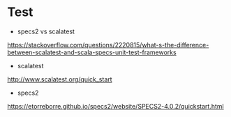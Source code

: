 # Test

- specs2 vs scalatest

https://stackoverflow.com/questions/2220815/what-s-the-difference-between-scalatest-and-scala-specs-unit-test-frameworks

- scalatest

http://www.scalatest.org/quick_start

- specs2

https://etorreborre.github.io/specs2/website/SPECS2-4.0.2/quickstart.html
